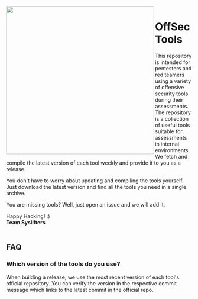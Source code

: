 <img align="left" width="400px" height="400px" src="https://docs.syslifters.com/images/Logo.svg">

# OffSec Tools
This repository is intended for pentesters and red teamers using a variety of offensive security tools during their assessments. The repository is a collection of useful tools suitable for assessments in internal environments. We fetch and compile the latest version of each tool weekly and provide it to you as a release.

You don't have to worry about updating and compiling the tools yourself. Just download the latest version and find all the tools you need in a single archive.

You are missing tools? Well, just open an issue and we will add it.


Happy Hacking! :)  
<b>Team Syslifters</b>
<br/>
<br/>
## FAQ
### Which version of the tools do you use?
When building a release, we use the most recent version of each tool's official repository. You can verify the version in the respective commit message which links to the latest commit in the official repo.
